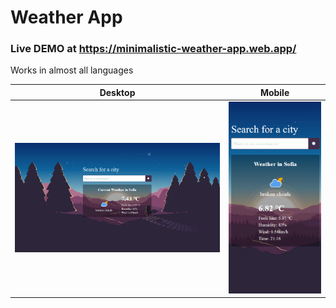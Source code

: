 # Weather App
### Live DEMO at https://minimalistic-weather-app.web.app/

Works in almost all languages
 
Desktop                    |  Mobile
:-------------------------:|:-------------------------:
![](./intro/desktop.png)   |  ![](./intro/mobile.png) 

